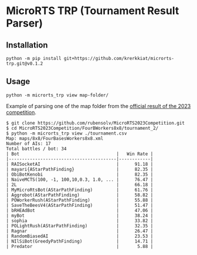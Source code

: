 # MicroRTS TRP (Tournament Result Parser)



## Installation

```console
python -m pip install git+https://github.com/krerkkiat/microrts-trp.git@v0.1.2
```

## Usage

```console
python -m microrts_trp view map-folder/
```

Example of parsing one of the map folder from the [official result of the 2023 competition](https://github.com/rubensolv/MicroRTS2023Competition).

```console
$ git clone https://github.com/rubensolv/MicroRTS2023Competition.git
$ cd MicroRTS2023Competition/FourBWorkers8x8/tournament_2/
$ python -m microrts_trp view ./tournament.csv 
Map: maps/8x8/FourBasesWorkers8x8.xml
Number of AIs: 17
Total battles / bot: 34
| Bot                                     |   Win Rate |
|-----------------------------------------|------------|
| RAISocketAI                             |      91.18 |
| mayari{AStarPathFinding}                |      82.35 |
| ObiBotKenobi                            |      82.35 |
| NaiveMCTS(100, -1, 100,10,0.3, 1.0, ... |      76.47 |
| 2L                                      |      66.18 |
| MyMicroRtsBot(AStarPathFinding)         |      61.76 |
| Aggrobot(AStarPathFinding)              |      58.82 |
| POWorkerRush(AStarPathFinding)          |      55.88 |
| SaveTheBeesV4(AStarPathFinding)         |      51.47 |
| bRHEAdBot                               |      47.06 |
| myBot                                   |      38.24 |
| sophia                                  |      33.82 |
| POLightRush(AStarPathFinding)           |      32.35 |
| Ragnar                                  |      26.47 |
| RandomBiasedAI                          |      23.53 |
| NIlSiBot(GreedyPathFinding)             |      14.71 |
| Predator                                |       5.88 |
```
